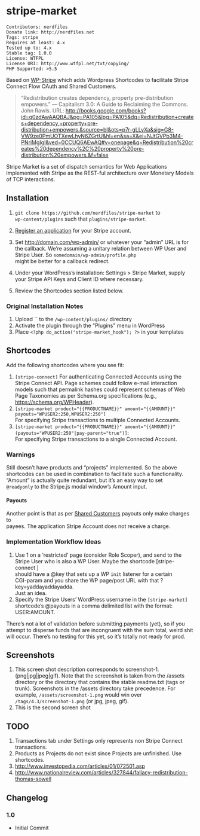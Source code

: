 # stripe-market

    Contributors: nerdfiles
    Donate link: http://nerdfiles.net
    Tags: stripe
    Requires at least: 4.x
    Tested up to: 4.x
    Stable tag: 1.0.0
    License: WTFPL
    License URI: http://www.wtfpl.net/txt/copying/
    PHP Supported: >5.5

Based on [WP-Stripe](https://github.com/humanmade/wp-stripe) which adds 
Wordpress Shortcodes to facilitate Stripe Connect Flow OAuth and Shared 
Customers.

> “Redistribution creates dependency, property pre-distribution empowers.”
> — Capitalism 3.0: A Guide to Reclaiming the Commons. John Rawls. URL: http://books.google.com/books?id=q0zdAwAAQBAJ&pg=PA105&lpg=PA105&dq=Redistribution+creates+dependency,+property+pre-distribution+empowers.&source=bl&ots=p7r-gLLyXa&sig=G8-VW9ze0PmUOTXewLhyN6ZGrtU&hl=en&sa=X&ei=NJtGVPb3M4-PNriMgIgI&ved=0CCUQ6AEwAQ#v=onepage&q=Redistribution%20creates%20dependency%2C%20property%20pre-distribution%20empowers.&f=false

Stripe Market is a set of dispatch semantics for Web Applications implemented 
with Stripe as the REST-ful architecture over Monetary Models of TCP 
interactions.

## Installation

1. ``git clone https://github.com/nerdfiles/stripe-market`` to  
   ``wp-content/plugins`` such that ``plugins/stripe-market``.

2. [Register an application](https://dashboard.stripe.com/account/applications/settings) for your Stripe account.

3. Set http://domain.com/wp-admin/ or whatever your “admin” URL is for  
   the callback. We’re assuming a unitary relation between WP User and  
   Stripe User. So ``somedomain/wp-admin/profile.php``  
   might be better for a callback redirect.

3. Under your WordPress’s installation: Settings > Stripe Market, supply  
   your Stripe API Keys and Client ID where necessary.

5. Review the Shortcodes section listed below.

### Original Installation Notes

1. Upload `` to the `/wp-content/plugins/` directory
2. Activate the plugin through the "Plugins" menu in WordPress
3. Place `<?php do_action("stripe-market_hook"); ?>` in your templates

## Shortcodes

Add the following shortcodes where you see fit:

1. ``[stripe-connect]``
   For authenticating Connected Accounts using the Stripe Connect API. Page 
   schemes could follow e-mail interaction models such that permalink hashes 
   could represent schemas of Web Page Taxonomies as per Schema.org 
   specifications (e.g., https://schema.org/WPHeader).
2. ``[stripe-market product="{{PRODUCTNAME}}" amount="{{AMOUNT}}" payouts="WPUSER2:250,WPUSER2:250"]``  
   For specifying Stripe transactions to multiple Connected Accounts.
3. ``[stripe-market product="{{PRODUCTNAME}}" amount="{{AMOUNT}}" (payouts="WPUSER2:250"|pay-parent="true")]``:  
   For specifying Stripe transactions to a single Connected Account.

### Warnings

Still doesn’t have products and “projects” implemented. So the above  
shortcodes can be used in combination to facilitate such a functionality.  
“Amount” is actually quite redundant, but it’s an easy way to set  
``@readyonly`` to the Stripe.js modal window’s Amount input.

#### Payouts

Another point is that as per [Shared Customers](https://stripe.com/docs/connect/shared-customers#making-a-charge) payouts only make charges to  
payees. The application Stripe Account does not receive a charge.

### Implementation Workflow Ideas

1. Use 1 on a ‘restricted’ page (consider Role Scoper), and send to the  
   Stripe User who is also a WP User. Maybe the shortcode [stripe-connect ]  
   should have a @key that sets up a WP ``init`` listener for a certain  
   CGI-param and you share the WP page/post URL with that ?key=yaddayaddayadda.  
   Just an idea.
2. Specify the Stripe Users’ WordPress username in the ``[stripe-market]``  
   shortcode’s @payouts in a comma delimited list with the format: USER:AMOUNT.

There’s not a lot of validation before submitting payments (yet), so if you 
attempt to disperse funds that are incongruent with the sum total, weird shit 
will occur. There’s no testing for this yet, so it’s totally not ready for 
prod.

## Screenshots

1. This screen shot description corresponds to screenshot-1.(png|jpg|jpeg|gif). Note that the screenshot is taken from
the /assets directory or the directory that contains the stable readme.txt (tags or trunk). Screenshots in the /assets
directory take precedence. For example, `/assets/screenshot-1.png` would win over `/tags/4.3/screenshot-1.png`
(or jpg, jpeg, gif).
2. This is the second screen shot

## TODO

1. Transactions tab under Settings only represents non Stripe Connect  
   transactions.
2. Products as Projects do not exist since Projects are unfinished. Use  
   shortcodes.
3. http://www.investopedia.com/articles/01/072501.asp
4. http://www.nationalreview.com/articles/327844/fallacy-redistribution-thomas-sowell

## Changelog

### 1.0

* Initial Commit
